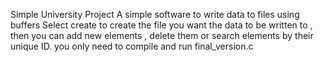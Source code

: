 Simple University Project
A simple software to write data to files using buffers 
Select create to create the file you want the data to be written to , then you can add new elements , delete them or search  elements by their unique ID.
you only need to compile and run final_version.c
